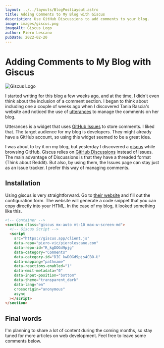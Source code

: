 ```yaml
---
layout: ../../layouts/BlogPostLayout.astro
title: Adding Comments to My Blog with Giscus
description: Use GitHub Discussions to add comments to your blog.
image: images/giscus.png
imageAlt: Giscus Logo
author: Piero Lescano
pubDate: 2022-02-20
---
```


# Adding Comments to My Blog with Giscus

<img src="/images/giscus.png" alt="Giscus Logo" class="rounded-xl">

I started writing for this blog a few weeks ago, and at the time, I didn't even
think about the inclusion of a comment section. I began to think about including
one a couple of weeks ago when I discovered Tania Rascia's website and noticed
the use of [utterances](https://github.com/utterance/utterances) to manage the
comments on her blog.

Utterances is a widget that uses
[GitHub Issues](https://docs.github.com/en/issues/tracking-your-work-with-issues/about-issues)
to store comments. I liked that. The target audience for my blog is developers.
They might already have a GitHub account, so using this widget seemed to be a
great idea.

I was about to try it on my blog, but yesterday I discovered a
[giscus](https://github.com/giscus/giscus) while browsing GitHub. Giscus relies
on [GitHub Discussions](https://docs.github.com/en/discussions) instead of
Issues. The main advantage of Discussions is that they have a threaded format
(Think about Reddit). But also, by using them, the Issues page can stay just as
an issue tracker. I prefer this way of managing comments.

## Installation

Using giscus is very straightforward. Go to [their website](https://giscus.app)
and fill out the configuration form. The website will generate a code snippet
that you can copy directly into your HTML. In the case of my blog, it looked
something like this.

```html
<!-- Container -->
<section class="giscus mx-auto mt-10 max-w-screen-md">
  <!-- Giscus Script -->
  <script
    src="https://giscus.app/client.js"
    data-repo="piero-vic/pierolescano.com"
    data-repo-id="R_kgDOGd9pjg"
    data-category="Comments"
    data-category-id="DIC_kwDOGd9pjs4CBO-U"
    data-mapping="pathname"
    data-reactions-enabled="1"
    data-emit-metadata="0"
    data-input-position="bottom"
    data-theme="transparent_dark"
    data-lang="en"
    crossorigin="anonymous"
    async
  ></script>
</section>
```

## Final words

I'm planning to share a lot of content during the coming months, so stay tuned
for more articles on web development. Feel free to leave some comments below.
